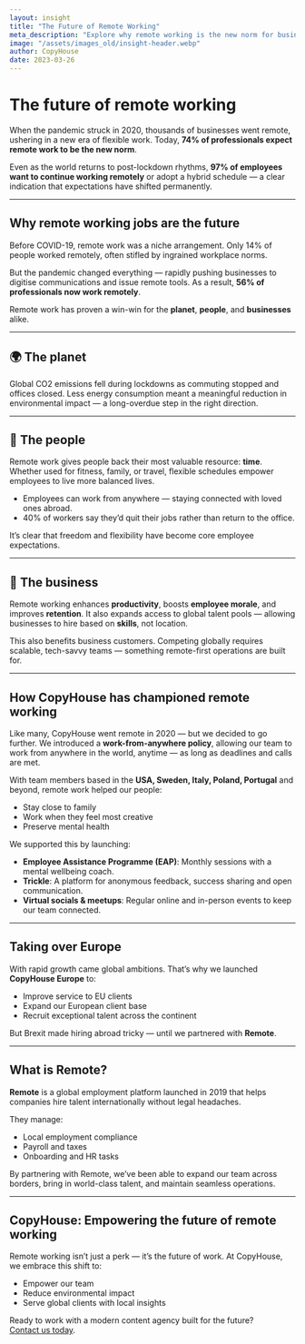 ```yaml
---
layout: insight
title: "The Future of Remote Working"
meta_description: "Explore why remote working is the new norm for businesses and professionals — and how CopyHouse leads the way with its remote-first approach."
image: "/assets/images_old/insight-header.webp"
author: CopyHouse
date: 2023-03-26
---
```


# The future of remote working

When the pandemic struck in 2020, thousands of businesses went remote, ushering in a new era of flexible work. Today, **74% of professionals expect remote work to be the new norm**.

Even as the world returns to post-lockdown rhythms, **97% of employees want to continue working remotely** or adopt a hybrid schedule — a clear indication that expectations have shifted permanently.

---

## Why remote working jobs are the future

Before COVID-19, remote work was a niche arrangement. Only 14% of people worked remotely, often stifled by ingrained workplace norms.

But the pandemic changed everything — rapidly pushing businesses to digitise communications and issue remote tools. As a result, **56% of professionals now work remotely**.

Remote work has proven a win-win for the **planet**, **people**, and **businesses** alike.

---

## 🌍 The planet

Global CO2 emissions fell during lockdowns as commuting stopped and offices closed. Less energy consumption meant a meaningful reduction in environmental impact — a long-overdue step in the right direction.

---

## 👥 The people

Remote work gives people back their most valuable resource: **time**. Whether used for fitness, family, or travel, flexible schedules empower employees to live more balanced lives.

- Employees can work from anywhere — staying connected with loved ones abroad.
- 40% of workers say they’d quit their jobs rather than return to the office.

It’s clear that freedom and flexibility have become core employee expectations.

---

## 💼 The business

Remote working enhances **productivity**, boosts **employee morale**, and improves **retention**. It also expands access to global talent pools — allowing businesses to hire based on **skills**, not location.

This also benefits business customers. Competing globally requires scalable, tech-savvy teams — something remote-first operations are built for.

---

## How CopyHouse has championed remote working

Like many, CopyHouse went remote in 2020 — but we decided to go further. We introduced a **work-from-anywhere policy**, allowing our team to work from anywhere in the world, anytime — as long as deadlines and calls are met.

With team members based in the **USA, Sweden, Italy, Poland, Portugal** and beyond, remote work helped our people:

- Stay close to family
- Work when they feel most creative
- Preserve mental health

We supported this by launching:

- **Employee Assistance Programme (EAP)**: Monthly sessions with a mental wellbeing coach.
- **Trickle**: A platform for anonymous feedback, success sharing and open communication.
- **Virtual socials & meetups**: Regular online and in-person events to keep our team connected.

---

## Taking over Europe

With rapid growth came global ambitions. That’s why we launched **CopyHouse Europe** to:

- Improve service to EU clients  
- Expand our European client base  
- Recruit exceptional talent across the continent  

But Brexit made hiring abroad tricky — until we partnered with **Remote**.

---

## What is Remote?

**Remote** is a global employment platform launched in 2019 that helps companies hire talent internationally without legal headaches.

They manage:

- Local employment compliance  
- Payroll and taxes  
- Onboarding and HR tasks  

By partnering with Remote, we’ve been able to expand our team across borders, bring in world-class talent, and maintain seamless operations.

---

## CopyHouse: Empowering the future of remote working

Remote working isn’t just a perk — it’s the future of work. At CopyHouse, we embrace this shift to:

- Empower our team  
- Reduce environmental impact  
- Serve global clients with local insights  

Ready to work with a modern content agency built for the future?  
[Contact us today](https://www.copyhouse.io/contact).
